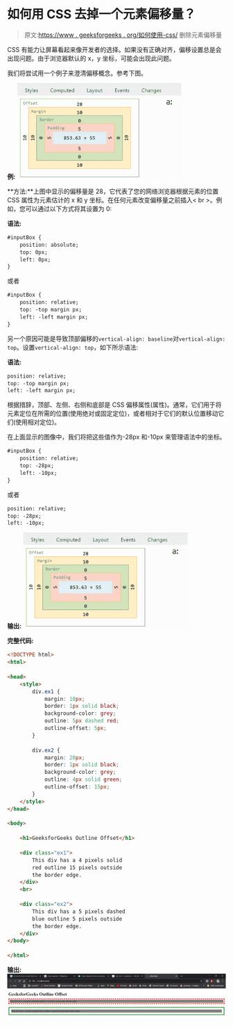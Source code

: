 # 如何用 CSS 去掉一个元素偏移量？

> 原文:[https://www . geeksforgeeks . org/如何使用-css/](https://www.geeksforgeeks.org/how-to-get-rid-of-an-element-offset-using-css/) 删除元素偏移量

CSS 有能力让屏幕看起来像开发者的选择。如果没有正确对齐，偏移设置总是会出现问题。由于浏览器默认的 x，y 坐标，可能会出现此问题。

我们将尝试用一个例子来澄清偏移概念。参考下图。

**例:**
![](img/8cab498f444f1f7f286af520543086c9.png)

**方法:**上图中显示的偏移量是 28，它代表了您的网络浏览器根据元素的位置 CSS 属性为元素估计的 x 和 y 坐标。在任何元素改变偏移量之前插入< br >。例如，您可以通过以下方式将其设置为 0:

**语法:**

```html
#inputBox {
    position: absolute;
    top: 0px;
    left: 0px;
}

```

或者

```html
#inputBox {
    position: relative;
    top: -top margin px;
    left: -left margin px;
}

```

另一个原因可能是导致顶部偏移的`vertical-align: baseline`对`vertical-align: top`。设置`vertical-align: top`，如下所示语法:

**语法:**

```html
position: relative;
top: -top margin px;
left: -left margin px;

```

根据措辞，顶部、左侧、右侧和底部是 CSS 偏移属性(属性)。通常，它们用于将元素定位在所需的位置(使用绝对或固定定位)，或者相对于它们的默认位置移动它们(使用相对定位)。

在上面显示的图像中，我们将把这些值作为-28px 和-10px 来管理语法中的坐标。

```html
#inputBox {
    position: relative;
    top: -28px;
    left: -10px;
}

```

或者

```html
position: relative;
top: -28px;
left: -10px;

```

**输出:**
![](img/e4c29204b3289c9550efac8186f31f7c.png)

**完整代码:**

```html
<!DOCTYPE html>
<html>

<head>
    <style>
        div.ex1 {
            margin: 10px;
            border: 1px solid black;
            background-color: grey;
            outline: 5px dashed red;
            outline-offset: 5px;
        }

        div.ex2 {
            margin: 20px;
            border: 1px solid black;
            background-color: grey;
            outline: 4px solid green;
            outline-offset: 15px;
        }
    </style>
</head>

<body>

    <h1>GeeksforGeeks Outline Offset</h1>

    <div class="ex1">
        This div has a 4 pixels solid 
        red outline 15 pixels outside 
        the border edge.
    </div>
    <br>

    <div class="ex2">
        This div has a 5 pixels dashed 
        blue outline 5 pixels outside 
        the border edge.
    </div>
</body>

</html>
```

**输出:**
![](img/6bf693dd57af16222fe0fbff1a981a24.png)